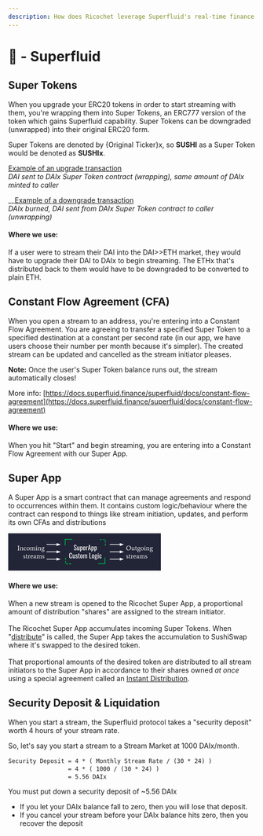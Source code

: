```yaml
---
description: How does Ricochet leverage Superfluid's real-time finance rails?
---
```


# 🚿 - Superfluid

## Super Tokens

When you upgrade your ERC20 tokens in order to start streaming with them, you're wrapping them into Super Tokens, an ERC777 version of the token which gains Superfluid capability. Super Tokens can be downgraded (unwrapped) into their original ERC20 form.

Super Tokens are denoted by {Original Ticker}x, so **SUSHI** as a  Super Token would be denoted as **SUSHIx**.

[Example of an upgrade transaction](https://polygonscan.com/tx/0x1c257f0efdef0807a1ecbcf60ae5d7d07324f816229d8fe579199c357110d2b3)\
_DAI sent to DAIx Super Token contract (wrapping), same amount of DAIx minted to caller_

__[Example of a downgrade transaction](https://polygonscan.com/tx/0x24bb66591e36f4095c4f01c09ba946194bb5ce44691d19ae4822d9f3a8530992)\
_DAIx burned, DAI sent from DAIx Super Token contract to caller (unwrapping)_

#### Where we use:

If a user were to stream their DAI into the DAI>>ETH market, they would have to upgrade their DAI to DAIx to begin streaming. The ETHx that's distributed back to them would have to be downgraded to be converted to plain ETH.

## Constant Flow Agreement (CFA)

When you open a stream to an address, you're entering into a Constant Flow Agreement. You are agreeing to transfer a specified Super Token to a specified destination at a constant per second rate (in our app, we have users choose their number per month because it's simpler). The created stream can be updated and cancelled as the stream initiator pleases.&#x20;

**Note:** Once the user's Super Token balance runs out, the stream automatically closes!

More info: [https://docs.superfluid.finance/superfluid/docs/constant-flow-agreement](https://docs.superfluid.finance/superfluid/docs/constant-flow-agreement)

#### Where we use:

When you hit "Start" and begin streaming, you are entering into a Constant Flow Agreement with our Super App.

## Super App

A Super App is a smart contract that can manage agreements and respond to occurrences within them. It contains custom logic/behaviour where the contract can respond to things like stream initiation, updates, and perform its own CFAs and distributions

![](<../.gitbook/assets/image (1).png>)

#### Where we use:

When a new stream is opened to the Ricochet Super App, a proportional amount of distribution "shares" are assigned to the stream initiator.\
\
The Ricochet Super App accumulates incoming Super Tokens. When "[distribute](https://github.com/mikeghen/ricochet/blob/main/01-Contracts/contracts/StreamExchangeHelper.sol#L50)" is called, the Super App takes the accumulation to SushiSwap where it's swapped to the desired token. \
\
That proportional amounts of the desired token are distributed to all stream initiators to the Super App in accordance to their shares owned _at once_ using a special agreement called an [Instant Distribution](https://docs.superfluid.finance/superfluid/protocol-tutorials/perform-an-instant-distribution).

## Security Deposit & Liquidation

When you start a stream, the Superfluid protocol takes a "security deposit" worth 4 hours of your stream rate.

So, let's say you start a stream to a Stream Market at 1000 DAIx/month.

```
Security Deposit = 4 * ( Monthly Stream Rate / (30 * 24) )
                 = 4 * ( 1000 / (30 * 24) )
                 = 5.56 DAIx
```

You must put down a security deposit of \~5.56 DAIx&#x20;

* If you let your DAIx balance fall to zero, then you will lose that deposit.&#x20;
* If you cancel your stream before your DAIx balance hits zero, then you recover the deposit
